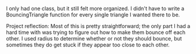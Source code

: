 I only had one class, but it still felt more organized. I didn't have to write a BouncingTriangle function for every single triangle I wanted there to be.


Project reflection: Most of this is pretty straightforward; the only part I had a hard time with was trying to figure out how to make them bounce off each other. I used radius to determine whether or not they should bounce, but sometimes they do get stuck if they appear too close to each other.
